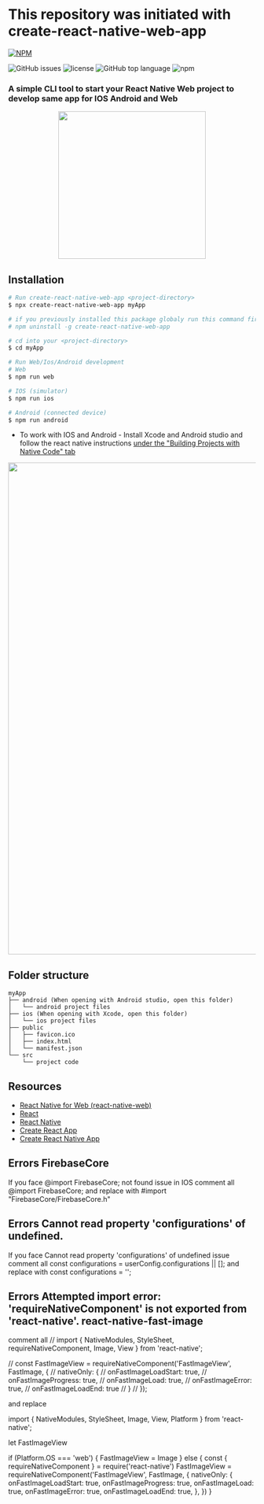 # This repository was initiated with create-react-native-web-app

[![NPM](https://nodei.co/npm/create-react-native-web-app.png)](https://npmjs.org/package/create-react-native-web-app)

![GitHub issues](https://img.shields.io/github/issues/orYoffe/create-react-native-web-app.svg)
![license](https://img.shields.io/github/license/orYoffe/create-react-native-web-app.svg)
![GitHub top language](https://img.shields.io/github/languages/top/orYoffe/create-react-native-web-app.svg)
![npm](https://img.shields.io/npm/v/create-react-native-web-app.svg)

### A simple CLI tool to start your React Native Web project to develop same app for IOS Android and Web

<p align="center" >
<img width="300"  src="https://raw.githubusercontent.com/orYoffe/create-react-native-web-app/master/template/src/logo.png">
</p>

## Installation

```sh
# Run create-react-native-web-app <project-directory>
$ npx create-react-native-web-app myApp

# if you previously installed this package globaly run this command first to uninstall the previous version:
# npm uninstall -g create-react-native-web-app

# cd into your <project-directory>
$ cd myApp

# Run Web/Ios/Android development
# Web
$ npm run web

# IOS (simulator)
$ npm run ios

# Android (connected device)
$ npm run android

```

- To work with IOS and Android - Install Xcode and Android studio and follow the react native instructions [under the "Building Projects with Native Code" tab](http://facebook.github.io/react-native/docs/getting-started.html)

<p align="center" >
<img width="1000"  src="https://raw.githubusercontent.com/orYoffe/create-react-native-web-app/master/cli_preview.png">
</p>

## Folder structure

```
myApp
├── android (When opening with Android studio, open this folder)
│   └── android project files
├── ios (When opening with Xcode, open this folder)
│   └── ios project files
├── public
│   ├── favicon.ico
│   ├── index.html
│   └── manifest.json
└── src
    └── project code
```

## Resources

- [React Native for Web (react-native-web)](https://github.com/necolas/react-native-web)
- [React](https://reactjs.org/)
- [React Native](http://facebook.github.io/react-native/)
- [Create React App](https://github.com/facebook/create-react-app)
- [Create React Native App](https://github.com/react-community/create-react-native-app)

## Errors FirebaseCore

If you face @import FirebaseCore; not found issue in IOS
comment all @import FirebaseCore; and replace with #import "FirebaseCore/FirebaseCore.h"


## Errors Cannot read property 'configurations' of undefined.

If you face Cannot read property 'configurations' of undefined issue 
comment all const configurations = userConfig.configurations || []; and replace with const configurations = '';


## Errors Attempted import error: 'requireNativeComponent' is not exported from 'react-native'. react-native-fast-image
comment all
// import { NativeModules, StyleSheet, requireNativeComponent, Image, View } from 'react-native';

// const FastImageView = requireNativeComponent('FastImageView', FastImage, {
//   nativeOnly: {
//     onFastImageLoadStart: true,
//     onFastImageProgress: true,
//     onFastImageLoad: true,
//     onFastImageError: true,
//     onFastImageLoadEnd: true
//   }
// });

and replace

import { NativeModules, StyleSheet, Image, View, Platform } from 'react-native';

let FastImageView

if (Platform.OS === 'web') {
  FastImageView = Image
} else {
  const { requireNativeComponent } = require('react-native')
  FastImageView = requireNativeComponent('FastImageView', FastImage, {
    nativeOnly: {
      onFastImageLoadStart: true,
      onFastImageProgress: true,
      onFastImageLoad: true,
      onFastImageError: true,
      onFastImageLoadEnd: true,
    },
  })
}
